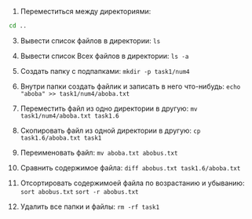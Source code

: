 1. Переместиться между директориями: 
```bash
cd ..
```

3. Вывести список файлов в директории: 
`ls`

4. Вывести список Всех файлов в директории: 
`ls -a`

5. Создать папку с подпапками: 
`mkdir -p task1/num4`

6. Внутри папки создать файлик и записать в него что-нибудь: 
`echo "aboba" >> task1/num4/aboba.txt`

7. Переместить файл из одно директории в другую: 
`mv task1/num4/aboba.txt task1.6`

8. Скопировать файл из одной директории в другую: 
`cp task1.6/aboba.txt task1`

9. Переименовать файл: 
`mv aboba.txt abobus.txt`

10. Сравнить содержимое файла: 
`diff abobus.txt task1.6/aboba.txt`

11. Отсортировать содержимоей файла по возрастанию и убыванию: 
`sort abobus.txt`
`sort -r abobus.txt`

12. Удалить все папки и файлы: 
`rm -rf task1`
